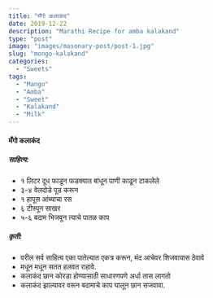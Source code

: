 ```yaml
---
title: "मँगो कलाकंद"
date: 2019-12-22
description: "Marathi Recipe for amba kalakand"
type: "post"
image: "images/masonary-post/post-1.jpg"
slug: "mongo-kalakand"
categories: 
  - "Sweets"
tags:
  - "Mango"
  - "Amba"
  - "Sweet"
  - "Kalakand"
  - "Milk"
---
```


#### मँगो कलाकंद



##### साहित्य:
- १ लिटर दूध फाडून फडक्यात बांधून पाणी काढून टाकलेले 
- ३-४ वेलदोडे पूड करून 
- १ हापूस आंब्याचा रस 
- ६ टीस्पून साखर 
- ५-६ बदाम भिजवून त्याचे पातळ काप 

##### कृती: 


- वरील सर्व साहित्य एका पातेल्यात एकत्र करून, मंद आचेवर शिजवायास ठेवावे 
- मधून मधून सतत हलवत राहावे.
- कलाकंद छान कोरडा होण्यासाठी साधारणपणे अर्धा तास लागतो 
- कलाकंद झाल्यावर वरून बदामाचे काप घालून छान सजवावा. 
